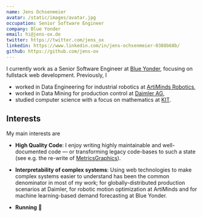 ```yaml
---
name: Jens Ochsenmeier
avatar: /static/images/avatar.jpg
occupation: Senior Software Engineer
company: Blue Yonder
email: hi@jens-ox.de
twitter: https://twitter.com/jens_ox
linkedin: https://www.linkedin.com/in/jens-ochsenmeier-0388b68b/
github: https://github.com/jens-ox
---
```


I currently work as a Senior Software Engineer at [Blue Yonder](https://blueyonder.com/), focusing on fullstack web development. Previously, I

- worked in Data Engineering for industrial robotics at [ArtiMinds Robotics](https://www.artiminds.com/),
- worked in Data Mining for production control at [Daimler AG](https://www.daimler.com/),
- studied computer science with a focus on mathematics at [KIT](https://www.kit.edu/).

## Interests

My main interests are

- **High Quality Code**: I enjoy writing highly maintainable and well-documented code — or transforming legacy code-bases to such a state (see e.g. the re-write of [MetricsGraphics](https://github.com/metricsgraphics/metrics-graphics)).

- **Interpretability of complex systems**: Using web technologies to make complex systems easier to understand has been the common denominator in most of my work; for globally-distributed production scenarios at Daimler, for robotic motion optimization at ArtiMinds and for machine learning-based demand forecasting at Blue Yonder.

- **Running** 🏃
